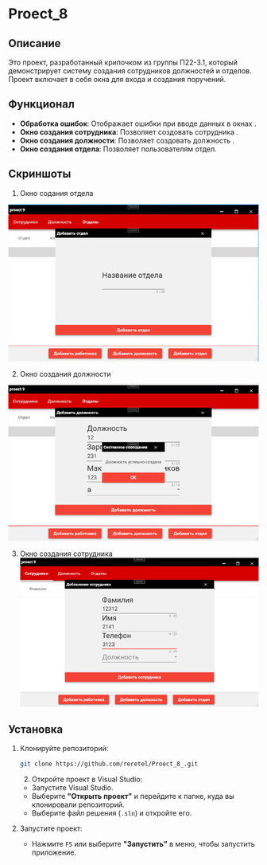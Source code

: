 # Proect_8

## Описание

Это проект, разработанный крипочком из группы П22-3.1, который демонстрирует систему создания сотрудников должностей и отделов. Проект включает в себя окна для входа и создания поручений.

## Функционал


- **Обработка ошибок**: Отображает ошибки при вводе данных в окнах .
- **Окно создания сотрудника**: Позволяет создовать сотрудника .
- **Окно создания должности**: Позволяет создовать должность .
- **Окно создания отдела**: Позволяет пользователям отдел.

## Скриншоты

   1. Окно содания отдела
   
   ![](https://github.com/Sarc-Kil/Proect_8/blob/master/screnchot/Снимок8.1.PNG)
   
   
   2. Окно создания должности
   
   ![](https://github.com/Sarc-Kil/Proect_8/blob/master/screnchot/Снимок8.2.PNG)

   3. Окно создания сотрудника
      ![](https://github.com/Sarc-Kil/Proect_8/blob/master/screnchot/Снимок8.3.PNG)
   
 
## Установка

1. Клонируйте репозиторий:
   ```bash
   git clone https://github.com/reretel/Proect_8_.git
    ```
   2. Откройте проект в Visual Studio:
   - Запустите Visual Studio.
   - Выберите **"Открыть проект"** и перейдите к папке, куда вы клонировали репозиторий.
   - Выберите файл решения (`.sln`) и откройте его.

3. Запустите проект:
   - Нажмите `F5` или выберите **"Запустить"** в меню, чтобы запустить приложение.

